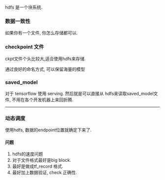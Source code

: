 hdfs 是一个块系统.

### 数据一致性
如果你有一个文件, 你怎么存储都可以.

### checkpoint 文件
ckpt文件个头比较大,适合使用hdfs来存储.

通过良好的命名方式, 可以保留海量的模型


### saved_model
对于 tensorflow 使用 serving.
然后就是可以直接从 hdfs来读取saved_model文件, 不用在各个开发机器上来回折腾. 




---

### 动态调度
使用hdfs, 数据的endpoint位置就确定下来了. 

#### 问题
1. hdfs的速度问题
2. 对于文件格式最好是big block.
3. 最好是做成tf_record 格式.
4. 最好加上数据验证, check 正确性.

